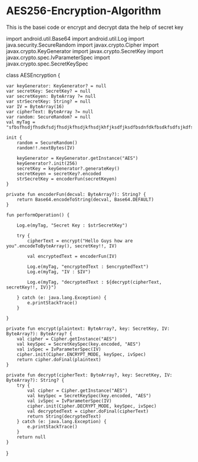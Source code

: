 # AES256-Encryption-Algorithm
This is the basei code or encrypt and decrypt data the help of secret key

import android.util.Base64
import android.util.Log
import java.security.SecureRandom
import javax.crypto.Cipher
import javax.crypto.KeyGenerator
import javax.crypto.SecretKey
import javax.crypto.spec.IvParameterSpec
import javax.crypto.spec.SecretKeySpec

class AESEncryption {

    var keyGenerator: KeyGenerator? = null
    var secretKey: SecretKey? = null
    var secretKeyen: ByteArray ?= null
    var strSecretKey: String? = null
    var IV = ByteArray(16)
    var cipherText: ByteArray ?= null
    var random: SecureRandom? = null
    val myTag = "sfbsfhsdjfhsdkfsdjfhsdjkfhsdjkfhsdjkhfjksdfjksdfbsdnfdkfbsdkfsdfsjkdfsdjfsdjf"

    init {
        random = SecureRandom()
        random!!.nextBytes(IV)

        keyGenerator = KeyGenerator.getInstance("AES")
        keyGenerator?.init(256)
        secretKey = keyGenerator?.generateKey()
        secretKeyen = secretKey?.encoded
        strSecretKey = encoderFun(secretKeyen)
    }

    private fun encoderFun(decval: ByteArray?): String? {
        return Base64.encodeToString(decval, Base64.DEFAULT)
    }

    fun performOperation() {

        Log.e(myTag, "Secret Key : $strSecretKey")

        try {
            cipherText = encrypt("Hello Guys how are you".encodeToByteArray(), secretKey!!, IV)

            val encryptedText = encoderFun(IV)

            Log.e(myTag, "encryptedText : $encryptedText")
            Log.e(myTag, "IV : $IV")

            Log.e(myTag, "decryptedText : ${decrypt(cipherText, secretKey!!, IV)}")

        } catch (e: java.lang.Exception) {
            e.printStackTrace()
        }

    }

    private fun encrypt(plaintext: ByteArray?, key: SecretKey, IV: ByteArray?): ByteArray? {
        val cipher = Cipher.getInstance("AES")
        val keySpec = SecretKeySpec(key.encoded, "AES")
        val ivSpec = IvParameterSpec(IV)
        cipher.init(Cipher.ENCRYPT_MODE, keySpec, ivSpec)
        return cipher.doFinal(plaintext)
    }

    private fun decrypt(cipherText: ByteArray?, key: SecretKey, IV: ByteArray?): String? {
        try {
            val cipher = Cipher.getInstance("AES")
            val keySpec = SecretKeySpec(key.encoded, "AES")
            val ivSpec = IvParameterSpec(IV)
            cipher.init(Cipher.DECRYPT_MODE, keySpec, ivSpec)
            val decryptedText = cipher.doFinal(cipherText)
            return String(decryptedText)
        } catch (e: java.lang.Exception) {
            e.printStackTrace()
        }
        return null
    }
}
